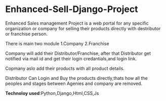 # Enhanced-Sell-Django-Project

Enhanced Sales management Project is a web portal for any specific organization or company for selling their products directly with destributor or franchise person.

There is main two module 1.Company 2.Franchise

Company will add their Distributor/Franchise, after that Distributor get notified via mail id and get their login credantials,and login link.

Copmany aslo add their products with all product details.

Distributor Can Login and Buy the products directly,thats how all the peoples and stages between Agenies  and company are removed.

**Technoloy used**:Python,Django,Html,CSS,Js
